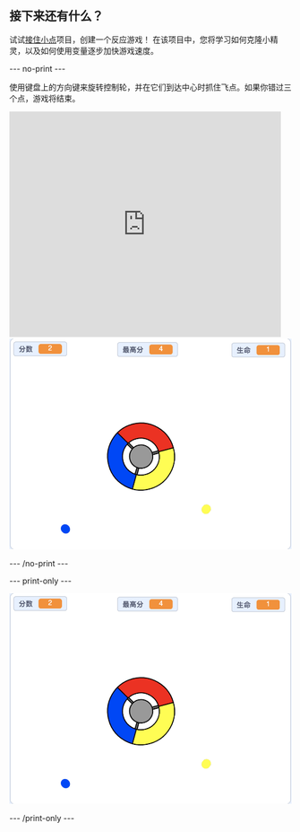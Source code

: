 ## 接下来还有什么？

试试[接住小点](https://projects.raspberrypi.org/en/projects/catch-the-dots?utm_source=pathway&utm_medium=whatnext&utm_campaign=projects)项目，创建一个反应游戏！ 在该项目中，您将学习如何克隆小精灵，以及如何使用变量逐步加快游戏速度。

\--- no-print \---

使用键盘上的方向键来旋转控制轮，并在它们到达中心时抓住飞点。如果你错过三个点，游戏将结束。

<div class="scratch-preview">
  <iframe allowtransparency="true" width="485" height="402" src="https://scratch.mit.edu/projects/embed/252923761/?autostart=false" frameborder="0" scrolling="no"></iframe>
  <img src="images/dots-final.png">
</div>

\--- /no-print \---

\--- print-only \---

![点截图](images/dots-final.png)

\--- /print-only \---